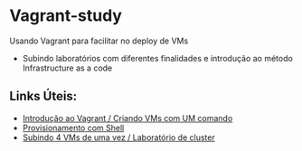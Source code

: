 # Vagrant-study

Usando Vagrant para facilitar no deploy de VMs

- Subindo laboratórios com diferentes finalidades e introdução ao método Infrastructure as a code

## Links Úteis:

- [Introdução ao Vagrant / Criando VMs com UM comando](https://www.youtube.com/watch?v=VRzjkUJz-9U)
- [Provisionamento com Shell](https://www.vagrantup.com/docs/provisioning/shell)
- [Subindo 4 VMs de uma vez / Laboratório de cluster](https://www.youtube.com/watch?v=W8aK8nuz9pY&t=244s)
